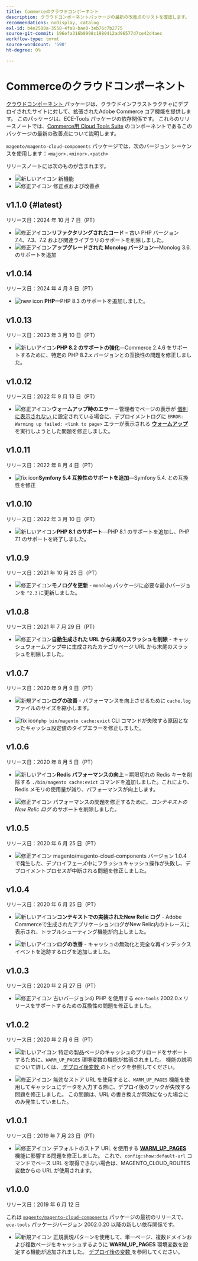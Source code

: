 ```yaml
---
title: Commerceのクラウドコンポーネント
description: クラウドコンポーネントパッケージの最新の改善点のリストを確認します。
recommendations: noDisplay, catalog
exl-id: b4e2508a-3558-4fa8-bae0-3eb76c7b2775
source-git-commit: 196efa316b9998c1980412ad96577d7ce42d4aec
workflow-type: tm+mt
source-wordcount: '590'
ht-degree: 0%

---
```


# Commerceのクラウドコンポーネント

[ クラウドコンポーネント ](https://github.com/magento/magento-cloud-components) パッケージは、クラウドインフラストラクチャにデプロイされたサイトに対して、拡張されたAdobe Commerce コア機能を提供します。 このパッケージは、ECE-Tools パッケージの依存関係です。 これらのリリースノートでは、[Commerce用 Cloud Tools Suite](cloud-tools-suite.md) のコンポーネントであるこのパッケージの最新の改善点について説明します。

`magento/magento-cloud-components` パッケージでは、次のバージョン シーケンスを使用します：`<major>.<minor>.<patch>`

リリースノートには次のものが含まれます。

- ![ 新しいアイコン ](../../assets/new.svg) 新機能
- ![ 修正アイコン ](../../assets/fix.svg) 修正点および改善点

<!--Add release notes below-->

## v1.1.0 {#latest}

リリース日：2024 年 10 月 7 日（PT）

- ![ 修正アイコン ](../../assets/fix.svg)**リファクタリングされたコード** – 古い PHP バージョン 7.4、7.3、7.2 および関連ライブラリのサポートを削除しました。<!-- MCLOUD-9278 - -->
- ![ 修正アイコン ](../../assets/fix.svg)**アップグレードされた Monolog バージョン**—Monolog 3.6.<!-- MCLOUD-12855 - --> のサポートを追加

## v1.0.14

リリース日：2024 年 4 月 8 日（PT）

- ![new icon](../../assets/new.svg) **PHP**—PHP 8.3 のサポートを追加しました。

## v1.0.13

リリース日：2023 年 3 月 10 日（PT）

- ![ 新しいアイコン ](../../assets/new.svg)**PHP 8.2 のサポートの強化**—Commerce 2.4.6 をサポートするために、特定の PHP 8.2.x バージョンとの互換性の問題を修正しました。

## v1.0.12

リリース日：2022 年 9 月 13 日（PT）

- ![ 修正アイコン ](../../assets/fix.svg)**ウォームアップ時のエラー** – 管理者でページの表示が [ 個別に表示されない ](../environment/variables-post-deploy.md#warm_up_pages) に設定されている場合に、デプロイメントログに `ERROR: Warming up failed: <link to page>` エラーが表示される [**ウォームアップ**](https://experienceleague.adobe.com/en/docs/commerce-admin/systems/data-transfer/data-attributes-product#simple-product-csv-file-structure) を実行しようとした問題を修正しました。<!-- MCLOUD-9134 -->

## v1.0.11

リリース日：2022 年 8 月 4 日（PT）

- ![fix icon](../../assets/fix.svg)**Symfony 5.4 互換性のサポートを追加**—Symfony 5.4.<!-- AC-3550 --> との互換性を修正

## v1.0.10

リリース日：2022 年 3 月 10 日（PT）

- ![ 新しいアイコン ](../../assets/new.svg)**PHP 8.1 のサポート**—PHP 8.1 のサポートを追加し、PHP 7.1 のサポートを終了しました。

## v1.0.9

リリース日：2021 年 10 月 25 日（PT）

- ![ 修正アイコン ](../../assets/fix.svg)**モノログを更新** - `monolog` パッケージに必要な最小バージョンを `^2.3` に更新しました。<!-- ACMP-1263 -->

## v1.0.8

リリース日：2021 年 7 月 29 日（PT）

- ![ 修正アイコン ](../../assets/fix.svg)**自動生成された URL から末尾のスラッシュを削除** - キャッシュウォームアップ中に生成されたカテゴリページ URL から末尾のスラッシュを削除しました。<!--MCLOUD-7192-->

## v1.0.7

リリース日：2020 年 9 月 9 日（PT）

- ![ 新規アイコン ](../../assets/new.svg)**ログの改善** - パフォーマンスを向上させるために `cache.log` ファイルのサイズを縮小します。<!--MCLOUD-6859-->

- ![fix icon](../../assets/fix.svg)`php bin/magento cache:evict` CLI コマンドが失敗する原因となったキャッシュ設定値のタイプエラーを修正しました。

## v1.0.6

リリース日：2020 年 8 月 5 日（PT）

- ![ 新しいアイコン ](../../assets/new.svg)**Redis パフォーマンスの向上** – 期限切れの Redis キーを削除する `./bin/magento cache:evict` コマンドを追加しました。これにより、Redis メモリの使用量が減り、パフォーマンスが向上します。<!--MCLOUD-6023-->

- ![ 修正アイコン ](../../assets/fix.svg) パフォーマンスの問題を修正するために、*コンテキストのNew Relic ログ* のサポートを削除しました。<!--MCLOUD-6422-->

## v1.0.5

リリース日：2020 年 6 月 25 日（PT）

- ![ 修正アイコン ](../../assets/fix.svg) magento/magento-cloud-components バージョン 1.0.4 で発生した、デプロイフェーズ中にフラッシュキャッシュ操作が失敗し、デプロイメントプロセスが中断される問題を修正しました。

## v1.0.4

リリース日：2020 年 6 月 25 日（PT）

- ![ 新しいアイコン ](../../assets/new.svg)**コンテキストでの実装されたNew Relic ログ** - Adobe Commerceで生成されたアプリケーションログがNew Relic内のトレースに表示され、トラブルシューティング機能が向上しました。<!--MCLOUD-6029-->

- ![ 新しいアイコン ](../../assets/new.svg)**ログの改善** - キャッシュの無効化と完全な再インデックスイベントを追跡するログを追加しました。<!--MCLOUD-6157-->

## v1.0.3

リリース日：2020 年 2 月 27 日（PT）

- ![ 修正アイコン ](../../assets/fix.svg) 古いバージョンの PHP を使用する `ece-tools` 2002.0.x リリースをサポートするための互換性の問題を修正しました。

## v1.0.2

リリース日：2020 年 2 月 6 日（PT）

- ![ 新しいアイコン ](../../assets/new.svg) 特定の製品ページのキャッシュのプリロードをサポートするために、`WARM_UP_PAGES` 環境変数の機能が拡張されました。 機能の説明について詳しくは、[ デプロイ後変数 ](../environment/variables-post-deploy.md#warm_up_pages) のトピックを参照してください。<!--MAGECLOUD-4444-->

- ![ 修正アイコン ](../../assets/fix.svg) 無効なストア URL を使用すると、`WARM_UP_PAGES` 機能を使用してキャッシュにデータを入力する際に、デプロイ後のフックが失敗する問題を修正しました。 この問題は、URL の書き換えが無効になった場合にのみ発生していました。<!-- MAGECLOUD-4094 -->

## v1.0.1

リリース日：2019 年 7 月 23 日（PT）

- ![ 修正アイコン ](../../assets/fix.svg) デフォルトのストア URL を使用する [**WARM_UP_PAGES**](../environment/variables-post-deploy.md#warm_up_pages) 機能に影響する問題を修正しました。 これで、`config:show:default-url` コマンドでベース URL を取得できない場合は、MAGENTO_CLOUD_ROUTES 変数からの URL が使用されます。<!-- MAGECLOUD-3866 -->

## v1.0.0

リリース日：2019 年 6 月 12 日

これは [`magento/magento-cloud-components`](https://github.com/magento/magento-cloud-components) パッケージの最初のリリースで、`ece-tools` パッケージバージョン 2002.0.20 以降の新しい依存関係です。

- ![ 新規アイコン ](../../assets/new.svg) 正規表現パターンを使用して、単一ページ、複数ドメインおよび複数ページをキャッシュするように **WARM_UP_PAGES** 環境変数を設定する機能が追加されました。 [ デプロイ後の変数 ](../environment/variables-post-deploy.md#warm_up_pages) を参照してください。<!--MAGECLOUD-3258-->
